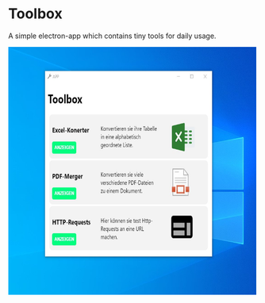 # Toolbox
A simple electron-app which contains tiny tools for daily usage.

<img src="toolbox-screenshot.jpg" height="500" width="500">
